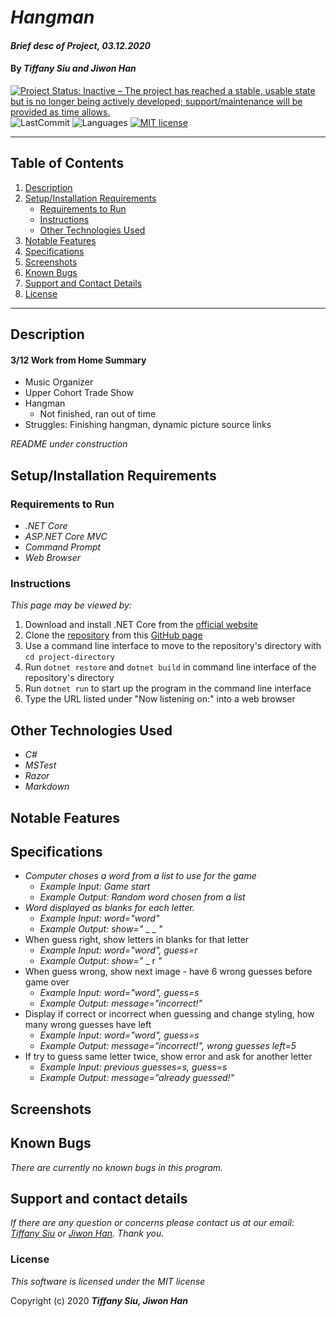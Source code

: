 # _Hangman_

#### _Brief desc of Project, 03.12.2020_

#### By _**Tiffany Siu and Jiwon Han**_

[![Project Status: Inactive – The project has reached a stable, usable state but is no longer being actively developed; support/maintenance will be provided as time allows.](https://www.repostatus.org/badges/latest/inactive.svg)](https://www.repostatus.org/#inactive)
![LastCommit](https://img.shields.io/github/last-commit/tsiu88/Hangman)
![Languages](https://img.shields.io/github/languages/top/tsiu88/Hangman)
[![MIT license](https://img.shields.io/badge/License-MIT-orange.svg)](https://lbesson.mit-license.org/)

---
## Table of Contents
1. [Description](#description)
2. [Setup/Installation Requirements](#setup/installation-requirements)
    - [Requirements to Run](#requirements-to-run)
    - [Instructions](#instructions)
    - [Other Technologies Used](#other-technologies-used)
3. [Notable Features](#notable-features)
4. [Specifications](#specifications)
5. [Screenshots](#screenshots)
6. [Known Bugs](#known-bugs)
7. [Support and Contact Details](#support-and-contact-details)
8. [License](#license)
---
## Description

#### 3/12 Work from Home Summary
- Music Organizer
- Upper Cohort Trade Show
- Hangman
  - Not finished, ran out of time
- Struggles: Finishing hangman, dynamic picture source links

_README under construction_
<!-- _Detailed desc w/ purpose/usage, what does, motivation to create, why exists, other info for users/developers to have_ -->

## Setup/Installation Requirements

### Requirements to Run
* _.NET Core_
* _ASP.NET Core MVC_
* _Command Prompt_
* _Web Browser_

### Instructions

*This page may be viewed by:*

1. Download and install .NET Core from the [official website](https://dotnet.microsoft.com/download/dotnet-core/)
2. Clone the [repository](https://github.com/TSiu88/Hangman.git) from this [GitHub page](https://github.com/TSiu88)
3. Use a command line interface to move to the repository's directory with `cd project-directory`
4. Run `dotnet restore` and `dotnet build` in command line interface of the repository's directory
5. Run `dotnet run` to start up the program in the command line interface
6. Type the URL listed under "Now listening on:" into a web browser 

## Other Technologies Used
* _C#_
* _MSTest_
* _Razor_
* _Markdown_

## Notable Features
<!-- _features that make project stand out_ -->

## Specifications

* _Computer choses a word from a list to use for the game_
  * _Example Input: Game start_
  * _Example Output: Random word chosen from a list_
* _Word displayed as blanks for each letter._
  * _Example Input: word="word"_
  * _Example Output: show="_ _ _ _"_
* When guess right, show letters in blanks for that letter
  * _Example Input: word="word", guess=r_
  * _Example Output: show="_ _ r _"_
* When guess wrong, show next image - have 6 wrong guesses before game over
  * _Example Input: word="word", guess=s_
  * _Example Output: message="incorrect!"_
* Display if correct or incorrect when guessing and change styling, how many wrong guesses have left
  * _Example Input: word="word", guess=s_
  * _Example Output: message="incorrect!", wrong guesses left=5_
* If try to guess same letter twice, show error and ask for another letter
  * _Example Input: previous guesses=s, guess=s_
  * _Example Output: message="already guessed!"_


## Screenshots

<!-- _Here is a snippet of what the input looks like:_

![Snippet of input fields](img/snippet1.png)

_Here is a preview of what the output looks like:_

![Snippet of output box](img/snippet2.png) -->

<!-- _{Show pictures using ![alt text](image.jpg), show what library does as concisely as possible but don't need to explain how project solves problem from `code`_ -->

## Known Bugs

_There are currently no known bugs in this program._

## Support and contact details

_If there are any question or concerns please contact us at our email: [Tiffany Siu](mailto:tsiu88@gmail.com) or [Jiwon Han](mailto:jiwon1.han@gmail.com). Thank you._

### License

*This software is licensed under the MIT license*

Copyright (c) 2020 **_Tiffany Siu, Jiwon Han_**
